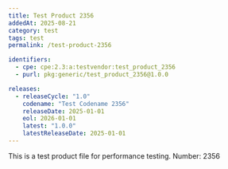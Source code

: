 ```yaml
---
title: Test Product 2356
addedAt: 2025-08-21
category: test
tags: test
permalink: /test-product-2356

identifiers:
  - cpe: cpe:2.3:a:testvendor:test_product_2356
  - purl: pkg:generic/test_product_2356@1.0.0

releases:
  - releaseCycle: "1.0"
    codename: "Test Codename 2356"
    releaseDate: 2025-01-01
    eol: 2026-01-01
    latest: "1.0.0"
    latestReleaseDate: 2025-01-01
---
```


This is a test product file for performance testing. Number: 2356
